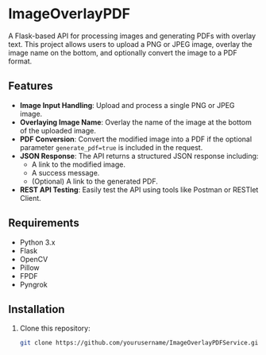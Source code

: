# ImageOverlayPDF

A Flask-based API for processing images and generating PDFs with overlay text. This project allows users to upload a PNG or JPEG image, overlay the image name on the bottom, and optionally convert the image to a PDF format.

## Features

- **Image Input Handling**: Upload and process a single PNG or JPEG image.
- **Overlaying Image Name**: Overlay the name of the image at the bottom of the uploaded image.
- **PDF Conversion**: Convert the modified image into a PDF if the optional parameter `generate_pdf=true` is included in the request.
- **JSON Response**: The API returns a structured JSON response including:
  - A link to the modified image.
  - A success message.
  - (Optional) A link to the generated PDF.
- **REST API Testing**: Easily test the API using tools like Postman or RESTlet Client.

## Requirements

- Python 3.x
- Flask
- OpenCV
- Pillow
- FPDF
- Pyngrok

## Installation

1. Clone this repository:
   ```bash
   git clone https://github.com/yourusername/ImageOverlayPDFService.git
